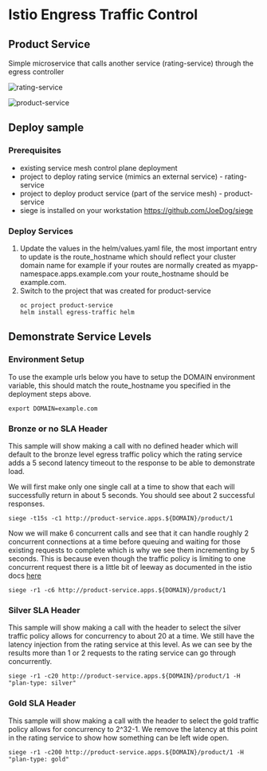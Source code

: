 # Istio Engress Traffic Control

## Product Service
Simple microservice that calls another service (rating-service) through the egress controller

![rating-service](https://github.com/cloudfirst-dev/istio-egress-traffic-control/workflows/rating-service/badge.svg)

![product-service](https://github.com/cloudfirst-dev/istio-egress-traffic-control/workflows/product-service/badge.svg)

## Deploy sample

### Prerequisites
* existing service mesh control plane deployment
* project to deploy rating service (mimics an external service) - rating-service
* project to deploy product service (part of the service mesh) - product-service
* siege is installed on your workstation https://github.com/JoeDog/siege

### Deploy Services
1. Update the values in the helm/values.yaml file, the most important entry to update is the route_hostname which should reflect your cluster domain name for example if your routes are normally created as myapp-namespace.apps.example.com your route_hostname should be example.com.
1. Switch to the project that was created for product-service
    ```
    oc project product-service
    helm install egress-traffic helm
    ```

## Demonstrate Service Levels

### Environment Setup
To use the example urls below you have to setup the DOMAIN environment variable, this should match the route_hostname you specified in the deployment steps above.

```
export DOMAIN=example.com
```

### Bronze or no SLA Header

This sample will show making a call with no defined header which will default to the bronze level egress traffic policy which the rating service adds a 5 second latency timeout to the response to be able to demonstrate load.

We will first make only one single call at a time to show that each will successfully return in about 5 seconds.  You should see about 2 successful responses.
```
siege -t15s -c1 http://product-service.apps.${DOMAIN}/product/1
```

Now we will make 6 concurrent calls and see that it can handle roughly 2 concurrent connections at a time before queuing and waiting for those existing requests to complete which is why we see them incrementing by 5 seconds.  This is because even though the traffic policy is limiting to one concurrent request there is a little bit of leeway as documented in the istio docs [here](https://istio.io/latest/docs/tasks/traffic-management/circuit-breaking/#tripping-the-circuit-breaker)
```
siege -r1 -c6 http://product-service.apps.${DOMAIN}/product/1
```


### Silver SLA Header

This sample will show making a call with the header to select the silver traffic policy allows for concurrency to about 20 at a time.  We still have the latency injection from the rating service at this level.  As we can see by the results more than 1 or 2 requests to the rating service can go through concurrently.

```
siege -r1 -c20 http://product-service.apps.${DOMAIN}/product/1 -H "plan-type: silver"
```

### Gold SLA Header

This sample will show making a call with the header to select the gold traffic policy allows for concurrency to  2^32-1.  We remove the latency at this point in the rating service to show how something can be left wide open.

```
siege -r1 -c200 http://product-service.apps.${DOMAIN}/product/1 -H "plan-type: gold"
```